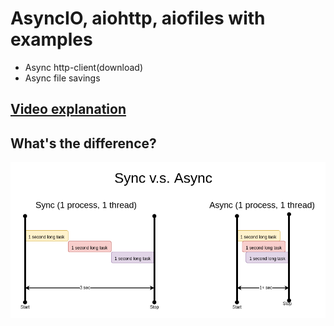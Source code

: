 # AsyncIO, aiohttp, aiofiles  with examples

 - Async http-client(download)
 - Async file savings

## [Video explanation](https://youtu.be/4lwlJSUOsL8)

## What's the difference?

![sync vs async](syn-vs-async.drawio.png)